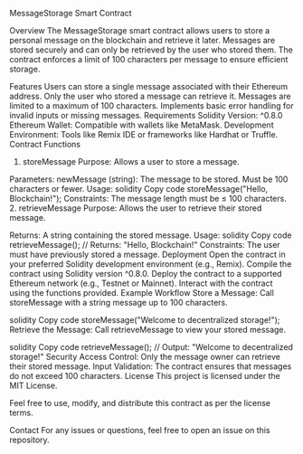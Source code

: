 MessageStorage Smart Contract

Overview
The MessageStorage smart contract allows users to store a personal message on the blockchain and retrieve it later. Messages are stored securely and can only be retrieved by the user who stored them. The contract enforces a limit of 100 characters per message to ensure efficient storage.

Features
Users can store a single message associated with their Ethereum address.
Only the user who stored a message can retrieve it.
Messages are limited to a maximum of 100 characters.
Implements basic error handling for invalid inputs or missing messages.
Requirements
Solidity Version: ^0.8.0
Ethereum Wallet: Compatible with wallets like MetaMask.
Development Environment: Tools like Remix IDE or frameworks like Hardhat or Truffle.
Contract Functions
1. storeMessage
Purpose: Allows a user to store a message.

Parameters:
newMessage (string): The message to be stored. Must be 100 characters or fewer.
Usage:
solidity
Copy code
storeMessage("Hello, Blockchain!");
Constraints:
The message length must be ≤ 100 characters.
2. retrieveMessage
Purpose: Allows the user to retrieve their stored message.

Returns:
A string containing the stored message.
Usage:
solidity
Copy code
retrieveMessage(); // Returns: "Hello, Blockchain!"
Constraints:
The user must have previously stored a message.
Deployment
Open the contract in your preferred Solidity development environment (e.g., Remix).
Compile the contract using Solidity version ^0.8.0.
Deploy the contract to a supported Ethereum network (e.g., Testnet or Mainnet).
Interact with the contract using the functions provided.
Example Workflow
Store a Message:
Call storeMessage with a string message up to 100 characters.

solidity
Copy code
storeMessage("Welcome to decentralized storage!");
Retrieve the Message:
Call retrieveMessage to view your stored message.

solidity
Copy code
retrieveMessage(); // Output: "Welcome to decentralized storage!"
Security
Access Control: Only the message owner can retrieve their stored message.
Input Validation: The contract ensures that messages do not exceed 100 characters.
License
This project is licensed under the MIT License.

Feel free to use, modify, and distribute this contract as per the license terms.

Contact
For any issues or questions, feel free to open an issue on this repository.
